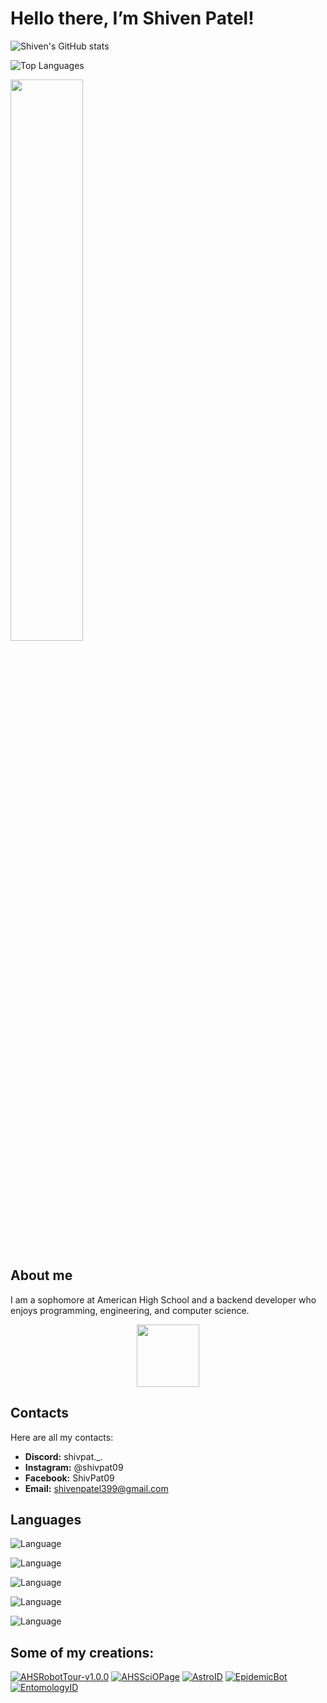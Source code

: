# Hello there, I’m Shiven Patel!

![Shiven's GitHub stats](https://github-readme-stats.vercel.app/api?username=shivenpatel399&theme=material-palenight&show_icons=true)

![Top Languages](https://github-readme-stats.vercel.app/api/top-langs/?username=shivenpatel399&theme=material-palenight&layout=compact)

<img src="https://github-readme-streak-stats.herokuapp.com/?user=shivenpatel399&theme=dark" width="48%" >

## About me

I am a sophomore at American High School and a backend developer who enjoys programming, engineering, and computer science. 

<div id="header" align="center">
  <img src="https://media.giphy.com/media/M9gbBd9nbDrOTu1Mqx/giphy.gif" width="100"/>
</div>

## Contacts

Here are all my contacts:

- **Discord:** shivpat._.
- **Instagram:** @shivpat09
- **Facebook:** ShivPat09
- **Email:** shivenpatel399@gmail.com


## Languages

![Language](https://img.shields.io/badge/Language-HTML-blue?style=for-the-badge&logo=HTML5&logoColor=white)

![Language](https://img.shields.io/badge/Language-CSS-blue?style=for-the-badge&logo=CSS3&logoColor=white)

![Language](https://img.shields.io/badge/Language-C++-blue?style=for-the-badge&logoColor=white)

![Language](https://img.shields.io/badge/Language-Java-blue?style=for-the-badge&logo=Java&logoColor=white)

![Language](https://img.shields.io/badge/Language-Python-blue?style=for-the-badge&logo=Python&logoColor=white)

## Some of my creations:

[![AHSRobotTour-v1.0.0](https://github-readme-stats.vercel.app/api/pin/?username=shivenpatel399&repo=AHSRobotTour-v1.0.0&theme=material-palenight&show_icons=true)](https://github.com/shivenpatel399/AHSRobotTour-v1.0.0)
[![AHSSciOPage](https://github-readme-stats.vercel.app/api/pin/?username=AmericanScienceOlympiad&repo=AHSSciOPage&theme=material-palenight&show_icons=true)](https://github.com/AmericanScienceOlympiad/AHSSciOPage)
[![AstroID](https://github-readme-stats.vercel.app/api/pin/?username=shivenpatel399&repo=AstroID&theme=material-palenight&show_icons=true)](https://github.com/shivenpatel399/AstroID) 
[![EpidemicBot](https://github-readme-stats.vercel.app/api/pin/?username=shivenpatel399&repo=EpidemicBot&theme=material-palenight&show_icons=true)](https://github.com/shivenpatel399/EpidemicBot)
[![EntomologyID](https://github-readme-stats.vercel.app/api/pin/?username=shivenpatel399&repo=EntomologyID&theme=material-palenight&show_icons=true)](https://github.com/shivenpatel399/EntomologyID)


<!---
shivenpatel399/shivenpatel399 is a ✨ special ✨ repository because its `README.md` (this file) appears on your GitHub profile.
You can click the Preview link to take a look at your changes.
--->
